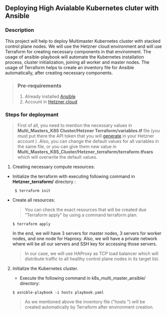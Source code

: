 ## Deploying High Avialable  Kubernetes cluter with Ansible

###  Description 

This project will help to deploy Multimaster  Kubernetes cluster with  stacked control plane nodes. We will use the Hetzner cloud environment and will use Terraform for creating necessary components in that environment.  The usage of ansible-playbook will automate the Kubernetes installation process, cluster initialization, joining all worker and master nodes.
The usage of Terraform helps to create an inventory file for Ansible automatically, after creating necessary components.

>### Pre-requirements
 >1. Already installed [Ansible](https://docs.ansible.com/>ansible/latest/installation_guide/intro_installation.html)
 >2. Account in [Hetzner cloud](https://www.hetzner.com/cloud)

 ### Steps for deploymant 
  > First of all, you need to mention the necessary values in **Multi_Masters_K8S Cluster/Hetzner Terraform/variables.tf** file (you must put there the API token that you will [generate](https://vocon-it.com/2018/03/21/testing-the-hetzner-cloud-api-via-curl-iaas-automation/) in your Hetzner account  ) .Also, you can change the default values for all variables in the same file, or you can give them new value in **Multi_Masters_K8S_Cluster/Hetzner_terraform/terraform.tfvars** which will overwrite the default values.

1. Creating necessary compute resources:
 * Initialize the terraform with executing following command in  **Hetzner_terraform/** directory :
    ```
     $ terraform init 
    ```
 * Create all resources: 
   > You can check the exact resources that will be created due "Terraform apply" by using a command terraform plan.
    ```
    $ terraform apply     
    ```
    In the end, we will have 3 servers for master nodes, 3 servers for worker nodes, and one node for Haproxy. Also, we will have a private network where will be all our servers and SSH key for accessing those servers.
    > In our case, we will use HAProxy as TCP load balancer which will distribute traffic to all healthy control plane nodes in its target list.

2. Initialize the Kubernetes cluster.
  
   * Execute the following command in k8s_multi_master_ansible/ directory: 
    ``` 
    $ asnible-playbook -i hosts playbook.yaml 
    ``` 
    > As we mentioned above the inventory file ("hosts ") will be created automatically by Terraform after environment creation.
